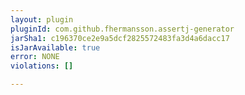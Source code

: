 ```yaml
---
layout: plugin
pluginId: com.github.fhermansson.assertj-generator
jarSha1: c196370ce2e9a5dcf2825572483fa3d4a6dacc17
isJarAvailable: true
error: NONE
violations: []

---
```

